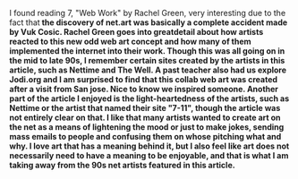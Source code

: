 I found reading 7, "Web Work" by Rachel Green, very interesting due to the fact that<b>
the discovery of net.art was basically a complete accident made by Vuk Cosic. Rachel<b>
Green goes into greatdetail about how artists reacted to this new odd web art concept<b> 
and how many of them implemented the internet into their work. Though this was all going<b>
on in the mid to late 90s, I remember certain sites created by the artists in this article,<b>
such as Nettime and The Well. A past teacher also had us explore Jodi.org and I am surprised<b>
to find that this collab web art was created after a visit from San jose. Nice to know we<b>
inspired someone.<b>
Another part of the article I enjoyed is the light-heartedness of the artists, such as<b>
Nettime or the artist that named their site "7-11", though the article was not entirely<b>
clear on that. I like that many artists wanted to create art on the net as a means of<b>
lightening the mood or just to make jokes, sending mass emails to people and confusing<b>
them on whose pitching what and why. I love art that has a meaning behind it, but I also<b>
feel like art does not necessarily need to have a meaning to be enjoyable, and that is<b>
what I am taking away from the 90s net artists featured in this article.<b>
